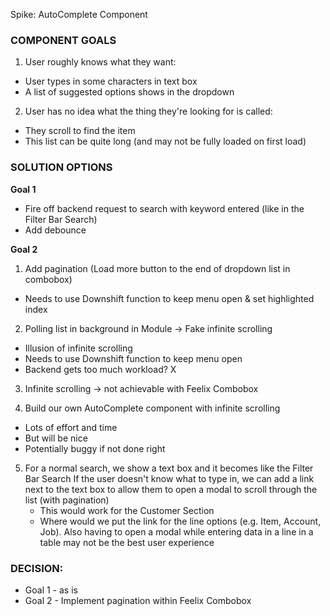 Spike: AutoComplete Component

### COMPONENT GOALS

1. User roughly knows what they want:
  * User types in some characters in text box
  * A list of suggested options shows in the dropdown

2. User has no idea what the thing they're looking for is called:
  * They scroll to find the item
  * This list can be quite long (and may not be fully loaded on first load)

### SOLUTION OPTIONS

**Goal 1**
  
- Fire off backend request to search with keyword entered (like in the Filter Bar Search)
- Add debounce

**Goal 2**

1. Add pagination (Load more button to the end of dropdown list in combobox) 
  - Needs to use Downshift function to keep menu open & set highlighted index

2. Polling list in background in Module -> Fake infinite scrolling
  - Illusion of infinite scrolling
  - Needs to use Downshift function to keep menu open
  - Backend gets too much workload? X

3. Infinite scrolling -> not achievable with Feelix Combobox

4. Build our own AutoComplete component with infinite scrolling
  - Lots of effort and time
  - But will be nice
  - Potentially buggy if not done right 

5. For a normal search, we show a text box and it becomes like the Filter Bar Search
   If the user doesn't know what to type in, we can add a link next to the text box to allow them to open a modal to scroll through the list (with pagination)
   - This would work for the Customer Section
   - Where would we put the link for the line options (e.g. Item, Account, Job). Also having to open a modal while entering data in a line in a table may not be the best user experience

### DECISION: 

* Goal 1 - as is
* Goal 2 - Implement pagination within Feelix Combobox